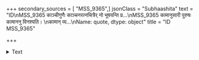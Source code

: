 +++
secondary_sources = [ "MSS_9365",]
jsonClass = "Subhaashita"
text = "ID\nMSS_9365    काञ्चीगुणैः काञ्चनरत्नचित्रैर् नो भूषयन्ति प्र...\nMSS_9365    कामानुसारी पुरुषः कामाननु विनश्यति।  \nकामान् व्य...\nName: quote, dtype: object"
title = "ID MSS_9365"

+++

<details><summary>Text</summary>

ID
MSS_9365    काञ्चीगुणैः काञ्चनरत्नचित्रैर् नो भूषयन्ति प्र...
MSS_9365    कामानुसारी पुरुषः कामाननु विनश्यति।  
कामान् व्य...
Name: quote, dtype: object
</details>
